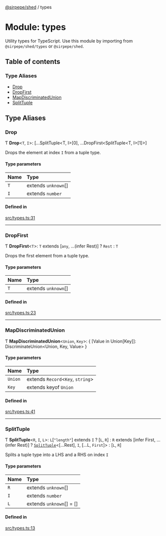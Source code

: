 [@sirpepe/shed](../README.md) / types

# Module: types

Utility types for TypeScript. Use this module by importing from
`@sirpepe/shed/types` or `@sirpepe/shed`.

## Table of contents

### Type Aliases

- [Drop](types.md#drop)
- [DropFirst](types.md#dropfirst)
- [MapDiscriminatedUnion](types.md#mapdiscriminatedunion)
- [SplitTuple](types.md#splittuple)

## Type Aliases

### Drop

Ƭ **Drop**<`T`, `I`\>: [...SplitTuple<T, I\>[0], ...DropFirst<SplitTuple<T, I\>[1]\>]

Drops the element at index `I` from a tuple type.

#### Type parameters

| Name | Type |
| :------ | :------ |
| `T` | extends `unknown`[] |
| `I` | extends `number` |

#### Defined in

[src/types.ts:31](https://github.com/SirPepe/shed/blob/d99fc58/src/types.ts#L31)

___

### DropFirst

Ƭ **DropFirst**<`T`\>: `T` extends [`any`, ...(infer Rest)] ? `Rest` : `T`

Drops the first element from a tuple type.

#### Type parameters

| Name | Type |
| :------ | :------ |
| `T` | extends `unknown`[] |

#### Defined in

[src/types.ts:23](https://github.com/SirPepe/shed/blob/d99fc58/src/types.ts#L23)

___

### MapDiscriminatedUnion

Ƭ **MapDiscriminatedUnion**<`Union`, `Key`\>: { [Value in Union[Key]]: DiscriminateUnion<Union, Key, Value\> }

#### Type parameters

| Name | Type |
| :------ | :------ |
| `Union` | extends `Record`<`Key`, `string`\> |
| `Key` | extends keyof `Union` |

#### Defined in

[src/types.ts:41](https://github.com/SirPepe/shed/blob/d99fc58/src/types.ts#L41)

___

### SplitTuple

Ƭ **SplitTuple**<`R`, `I`, `L`\>: `L`[``"length"``] extends `I` ? [`L`, `R`] : `R` extends [infer First, ...(infer Rest)] ? [`SplitTuple`](types.md#splittuple)<[...Rest], `I`, [...L, `First`]\> : [`L`, `R`]

Splits a tuple type into a LHS and a RHS on index `I`

#### Type parameters

| Name | Type |
| :------ | :------ |
| `R` | extends `unknown`[] |
| `I` | extends `number` |
| `L` | extends `unknown`[] = [] |

#### Defined in

[src/types.ts:13](https://github.com/SirPepe/shed/blob/d99fc58/src/types.ts#L13)
